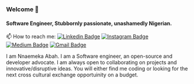 ### Welcome 👋

#### Software Engineer, Stubbornly passionate, unashamedly Nigerian.

📫 How to reach me: [![Linkedin Badge](https://img.shields.io/badge/-abahnj-blue?style=flat&logo=Linkedin&logoColor=white&link=https://www.linkedin.com/in/abahnj/)](https://www.linkedin.com/in/abahnj/) [![Instagram Badge](https://img.shields.io/badge/-abahnj-purple?style=flat&logo=instagram&logoColor=white&link=https://instagram.com/abahnj/)](https://instagram.com/abahnj) [![Medium Badge](https://img.shields.io/badge/-@abahnj-03a57a?style=flat&labelColor=000000&logo=Medium&link=https://medium.com/@aemmadi/)](https://medium.com/@abahnj) [![Gmail Badge](https://img.shields.io/badge/-abahmimi@gmail.com-c14438?style=flat&logo=Gmail&logoColor=white&link=mailto:abahmimi@gmail.com)](mailto:abahmimi@gmail.com)

I am Nnaemeka Abah. I am a Software engineer, an open-source and developer advocate. I am always open to collaborating on projects and innovative/disruptive ideas. You will either find me coding or looking for the next cross cultural exchange opportuinity on a budget.


<!-- ![Github Stats](https://github-readme-stats.vercel.app/api?username=abahnj&count_private=true&show_icons=true&include_all_commits=true)
![Top Langs](https://github-readme-stats.vercel.app/api/top-langs/?username=abahnj&hide=TeX&layout=compact) -->

<!--
**abahnj/abahnj** is a ✨ _special_ ✨ repository because its `README.md` (this file) appears on your GitHub profile.

Here are some ideas to get you started:

- 🔭 I’m currently working on ...
- 🌱 I’m currently learning ...
- 👯 I’m looking to collaborate on ...
- 🤔 I’m looking for help with ...
- 💬 Ask me about ...
- 📫 How to reach me: ...
- 😄 Pronouns: ...
- ⚡ Fun fact: ...
-->

